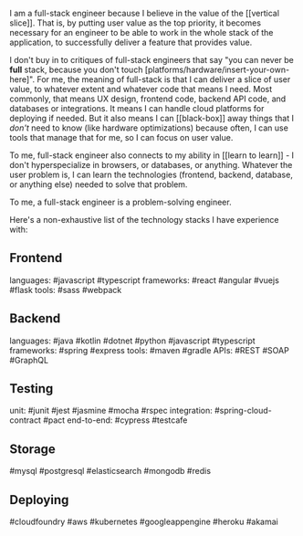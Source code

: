 I am a full-stack engineer because I believe in the value of the [[vertical slice]].  That is, by putting user value as the top priority, it becomes necessary for an engineer to be able to work in the whole stack of the application, to successfully deliver a feature that provides value.

I don't buy in to critiques of full-stack engineers that say "you can never be **full** stack, because you don't touch [platforms/hardware/insert-your-own-here]".  For me, the meaning of full-stack is that I can deliver a slice of user value, to whatever extent and whatever code that means I need.  Most commonly, that means UX design, frontend code, backend API code, and databases or integrations.  It means I can handle cloud platforms for deploying if needed.  But it also means I can [[black-box]] away things that I *don't* need to know (like hardware optimizations) because often, I can use tools that manage that for me, so I can focus on user value.

To me, full-stack engineer also connects to my ability in [[learn to learn]] - I don't hyperspecialize in browsers, or databases, or anything.  Whatever the user problem is, I can learn the technologies (frontend, backend, database, or anything else) needed to solve that problem.

To me, a full-stack engineer is a problem-solving engineer.

Here's a non-exhaustive list of the technology stacks I have experience with:

## Frontend
languages: #javascript #typescript 
frameworks: #react #angular #vuejs #flask
tools:  #sass #webpack

## Backend
languages: #java #kotlin #dotnet #python #javascript #typescript 
frameworks: #spring #express
tools: #maven #gradle 
APIs: #REST #SOAP #GraphQL

## Testing
unit: #junit #jest #jasmine #mocha #rspec 
integration: #spring-cloud-contract #pact
end-to-end: #cypress #testcafe

## Storage
#mysql #postgresql #elasticsearch #mongodb #redis

## Deploying
#cloudfoundry #aws #kubernetes #googleappengine #heroku #akamai